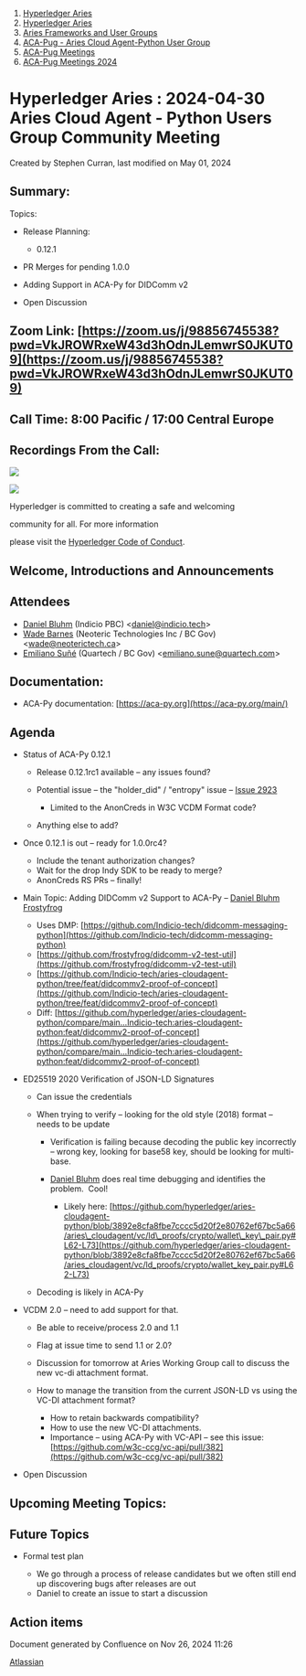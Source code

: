 1. [Hyperledger Aries](index.html)
2. [Hyperledger Aries](Hyperledger-Aries_18481154.html)
3. [Aries Frameworks and User Groups](Aries-Frameworks-and-User-Groups_18481290.html)
4. [ACA-Pug - Aries Cloud Agent-Python User Group](ACA-Pug---Aries-Cloud-Agent-Python-User-Group_18484248.html)
5. [ACA-Pug Meetings](ACA-Pug-Meetings_18484272.html)
6. [ACA-Pug Meetings 2024](ACA-Pug-Meetings-2024_18519005.html)

# Hyperledger Aries : 2024-04-30 Aries Cloud Agent - Python Users Group Community Meeting

Created by Stephen Curran, last modified on May 01, 2024

## Summary:

Topics:

- Release Planning:
  
  - 0.12.1
- PR Merges for pending 1.0.0
- Adding Support in ACA-Py for DIDComm v2
- Open Discussion

## **Zoom Link**: [https://zoom.us/j/98856745538?pwd=VkJROWRxeW43d3hOdnJLemwrS0JKUT09](https://zoom.us/j/98856745538?pwd=VkJROWRxeW43d3hOdnJLemwrS0JKUT09)

## **Call Time**: 8:00 Pacific / 17:00 Central Europe

## Recordings From the Call:

![](https://wiki.hyperledger.org/download/attachments/29034696/Antitrustnotice.png?version=1&modificationDate=1581695654000&api=v2)

![](https://wiki.hyperledger.org/download/attachments/2392771/welcome.png?version=2&modificationDate=1572450107000&api=v2)

Hyperledger is committed to creating a safe and welcoming

community for all. For more information

please visit the [Hyperledger Code of Conduct](https://lf-hyperledger.atlassian.net/wiki/display/HYP/Hyperledger+Code+of+Conduct).

## Welcome, Introductions and Announcements

## Attendees

- [Daniel Bluhm](https://lf-hyperledger.atlassian.net/wiki/people/712020:c322d585-d6d2-4479-a990-b91fac45db1c?ref=confluence) (Indicio PBC) &lt;daniel@indicio.tech&gt;
- [Wade Barnes](https://lf-hyperledger.atlassian.net/wiki/people/70121:166ee094-a2f2-44b4-adee-5c3da3741ff8?ref=confluence) (Neoteric Technologies Inc / BC Gov) &lt;wade@neoterictech.ca&gt;
- [Emiliano Suñé](https://lf-hyperledger.atlassian.net/wiki/people/60f1a8944257a90070da4a78?ref=confluence) (Quartech / BC Gov) &lt;emiliano.sune@quartech.com&gt;

## Documentation:

- ACA-Py documentation: [https://aca-py.org](https://aca-py.org/main/)

## Agenda

- Status of ACA-Py 0.12.1
  
  - Release 0.12.1rc1 available – any issues found?
  - Potential issue – the "holder\_did" / "entropy" issue – [Issue 2923](https://github.com/hyperledger/aries-cloudagent-python/issues/2923)
    
    - Limited to the AnonCreds in W3C VCDM Format code?
  - Anything else to add?
- Once 0.12.1 is out – ready for 1.0.0rc4?
  
  - Include the tenant authorization changes?
  
  <!--THE END-->
  
  - Wait for the drop Indy SDK to be ready to merge?
  - AnonCreds RS PRs – finally!
- Main Topic: Adding DIDComm v2 Support to ACA-Py – [Daniel Bluhm](https://lf-hyperledger.atlassian.net/wiki/people/712020:c322d585-d6d2-4479-a990-b91fac45db1c?ref=confluence) [Frostyfrog](https://lf-hyperledger.atlassian.net/wiki/people/557058:65c4fa44-5241-41cc-8835-455239d51ed7?ref=confluence) 
  
  - Uses DMP: [https://github.com/Indicio-tech/didcomm-messaging-python](https://github.com/Indicio-tech/didcomm-messaging-python)
  - [https://github.com/frostyfrog/didcomm-v2-test-util](https://github.com/frostyfrog/didcomm-v2-test-util)
  - [https://github.com/Indicio-tech/aries-cloudagent-python/tree/feat/didcommv2-proof-of-concept](https://github.com/Indicio-tech/aries-cloudagent-python/tree/feat/didcommv2-proof-of-concept)
  - Diff: [https://github.com/hyperledger/aries-cloudagent-python/compare/main...Indicio-tech:aries-cloudagent-python:feat/didcommv2-proof-of-concept](https://github.com/hyperledger/aries-cloudagent-python/compare/main...Indicio-tech:aries-cloudagent-python:feat/didcommv2-proof-of-concept)
- ED25519 2020 Verification of JSON-LD Signatures
  
  - Can issue the credentials
  - When trying to verify – looking for the old style (2018) format – needs to be update
    
    - Verification is failing because decoding the public key incorrectly – wrong key, looking for base58 key, should be looking for multi-base.
    - [Daniel Bluhm](https://lf-hyperledger.atlassian.net/wiki/people/712020:c322d585-d6d2-4479-a990-b91fac45db1c?ref=confluence) does real time debugging and identifies the problem.  Cool!
      
      - Likely here: [https://github.com/hyperledger/aries-cloudagent-python/blob/3892e8cfa8fbe7cccc5d20f2e80762ef67bc5a66/aries\_cloudagent/vc/ld\_proofs/crypto/wallet\_key\_pair.py#L62-L73](https://github.com/hyperledger/aries-cloudagent-python/blob/3892e8cfa8fbe7cccc5d20f2e80762ef67bc5a66/aries_cloudagent/vc/ld_proofs/crypto/wallet_key_pair.py#L62-L73)
  - Decoding is likely in ACA-Py
- VCDM 2.0 – need to add support for that.
  
  - Be able to receive/process 2.0 and 1.1
  - Flag at issue time to send 1.1 or 2.0?
  - Discussion for tomorrow at Aries Working Group call to discuss the new vc-di attachment format.
  - How to manage the transition from the current JSON-LD vs using the VC-DI attachment format?
    
    - How to retain backwards compatibility?
    - How to use the new VC-DI attachments.
    - Importance – using ACA-Py with VC-API – see this issue: [https://github.com/w3c-ccg/vc-api/pull/382](https://github.com/w3c-ccg/vc-api/pull/382)
- Open Discussion

## Upcoming Meeting Topics:

## Future Topics

- Formal test plan
  
  - We go through a process of release candidates but we often still end up discovering bugs after releases are out
  - Daniel to create an issue to start a discussion

## Action items

Document generated by Confluence on Nov 26, 2024 11:26

[Atlassian](http://www.atlassian.com/)

